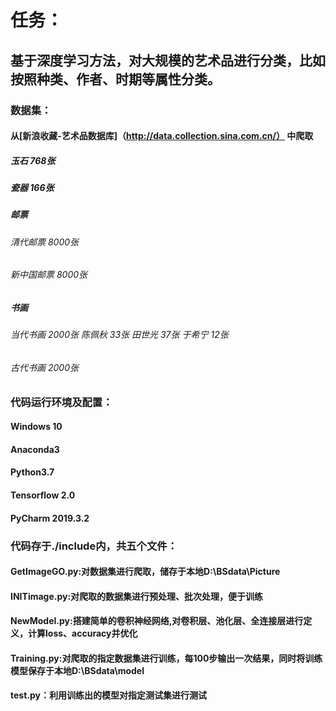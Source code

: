 # 任务：<br>
## 基于深度学习方法，对大规模的艺术品进行分类，比如按照种类、作者、时期等属性分类。<br>
### 数据集：<br>
#### 从[新浪收藏-艺术品数据库]（http://data.collection.sina.com.cn/） 中爬取<br>
##### 玉石 768张 <br>
##### 瓷器 166张 <br>
##### 邮票  
###### 清代邮票 8000张  
###### 新中国邮票 8000张<br>
##### 书画  
###### 当代书画 2000张 陈佩秋 33张 田世光 37张 于希宁 12张<br>
###### 古代书画 2000张
### 代码运行环境及配置：<br>
#### Windows 10<br>
#### Anaconda3<br>
#### Python3.7<br>
#### Tensorflow 2.0<br>
#### PyCharm 2019.3.2<br>
### 代码存于./include内，共五个文件：<br>
#### GetImageGO.py:对数据集进行爬取，储存于本地D:\BSdata\Picture<br>
#### INITimage.py:对爬取的数据集进行预处理、批次处理，便于训练<br>
#### NewModel.py:搭建简单的卷积神经网络,对卷积层、池化层、全连接层进行定义，计算loss、accuracy并优化<br>
#### Training.py:对爬取的指定数据集进行训练，每100步输出一次结果，同时将训练模型保存于本地D:\BSdata\model<br>
#### test.py：利用训练出的模型对指定测试集进行测试<br>
